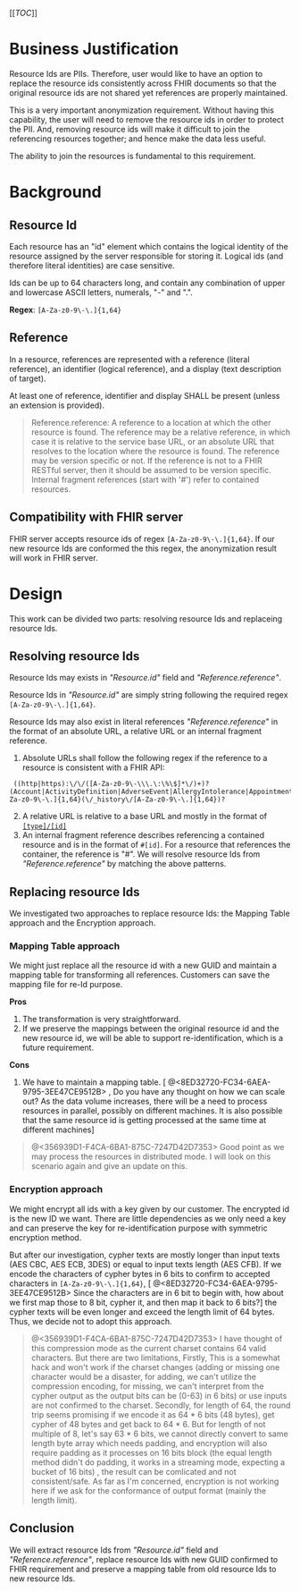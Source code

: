 [[_TOC_]]

# Business Justification
Resource Ids are PIIs. Therefore, user would like to have an option to replace the resource ids consistently across FHIR documents so that the original resource ids are not shared yet references are properly maintained. 

This is a very important anonymization requirement. Without having this capability, the user will need to remove the resource ids in order to protect the PII. And, removing resource ids will make it difficult to join the referencing resources together; and hence make the data less useful.

The ability to join the resources is fundamental to this requirement.

# Background 
## Resource Id
Each resource has an "id" element which contains the logical identity of the resource assigned by the server responsible for storing it. 
Logical ids (and therefore literal identities) are case sensitive. 

Ids can be up to 64 characters long, and contain any combination of upper and lowercase ASCII letters, numerals, "-" and ".".

**Regex**: ```[A-Za-z0-9\-\.]{1,64}```

## Reference
In a resource, references are represented with a reference (literal reference), an identifier (logical reference), and a display (text description of target).

At least one of reference, identifier and display SHALL be present (unless an extension is provided).

> Reference.reference: A reference to a location at which the other resource is found. The reference may be a relative reference, in which case it is relative to the service base URL, or an absolute URL that resolves to the location where the resource is found. The reference may be version specific or not. If the reference is not to a FHIR RESTful server, then it should be assumed to be version specific. Internal fragment references (start with '#') refer to contained resources.

## Compatibility with FHIR server
FHIR server accepts resource ids of regex ```[A-Za-z0-9\-\.]{1,64}```. If our new resource Ids are conformed the this regex, the anonymization result will work in FHIR server.

# Design
This work can be divided two parts: resolving resource Ids and replaceing resource Ids.

## Resolving resource Ids
Resource Ids may exists in *"Resource.id"* field and *"Reference.reference"*.

Resource Ids in *"Resource.id"* are simply string following the required regex ```[A-Za-z0-9\-\.]{1,64}```.

Resource Ids may also exist in literal references *"Reference.reference"* in the format of an absolute URL, a relative URL or an internal fragment reference.
1. Absolute URLs shall follow the following regex if the reference to a resource is consistent with a FHIR API:
```
 ((http|https):\/\/([A-Za-z0-9\-\\\.\:\%\$]*\/)+)?(Account|ActivityDefinition|AdverseEvent|AllergyIntolerance|Appointment|AppointmentResponse|AuditEvent|Basic|Binary|BiologicallyDerivedProduct|BodyStructure|Bundle|CapabilityStatement|CarePlan|CareTeam|CatalogEntry|ChargeItem|ChargeItemDefinition|Claim|ClaimResponse|ClinicalImpression|CodeSystem|Communication|CommunicationRequest|CompartmentDefinition|Composition|ConceptMap|Condition|Consent|Contract|Coverage|CoverageEligibilityRequest|CoverageEligibilityResponse|DetectedIssue|Device|DeviceDefinition|DeviceMetric|DeviceRequest|DeviceUseStatement|DiagnosticReport|DocumentManifest|DocumentReference|EffectEvidenceSynthesis|Encounter|Endpoint|EnrollmentRequest|EnrollmentResponse|EpisodeOfCare|EventDefinition|Evidence|EvidenceVariable|ExampleScenario|ExplanationOfBenefit|FamilyMemberHistory|Flag|Goal|GraphDefinition|Group|GuidanceResponse|HealthcareService|ImagingStudy|Immunization|ImmunizationEvaluation|ImmunizationRecommendation|ImplementationGuide|InsurancePlan|Invoice|Library|Linkage|List|Location|Measure|MeasureReport|Media|Medication|MedicationAdministration|MedicationDispense|MedicationKnowledge|MedicationRequest|MedicationStatement|MedicinalProduct|MedicinalProductAuthorization|MedicinalProductContraindication|MedicinalProductIndication|MedicinalProductIngredient|MedicinalProductInteraction|MedicinalProductManufactured|MedicinalProductPackaged|MedicinalProductPharmaceutical|MedicinalProductUndesirableEffect|MessageDefinition|MessageHeader|MolecularSequence|NamingSystem|NutritionOrder|Observation|ObservationDefinition|OperationDefinition|OperationOutcome|Organization|OrganizationAffiliation|Patient|PaymentNotice|PaymentReconciliation|Person|PlanDefinition|Practitioner|PractitionerRole|Procedure|Provenance|Questionnaire|QuestionnaireResponse|RelatedPerson|RequestGroup|ResearchDefinition|ResearchElementDefinition|ResearchStudy|ResearchSubject|RiskAssessment|RiskEvidenceSynthesis|Schedule|SearchParameter|ServiceRequest|Slot|Specimen|SpecimenDefinition|StructureDefinition|StructureMap|Subscription|Substance|SubstanceNucleicAcid|SubstancePolymer|SubstanceProtein|SubstanceReferenceInformation|SubstanceSourceMaterial|SubstanceSpecification|SupplyDelivery|SupplyRequest|Task|TerminologyCapabilities|TestReport|TestScript|ValueSet|VerificationResult|VisionPrescription)\/[A-Za-z0-9\-\.]{1,64}(\/_history\/[A-Za-z0-9\-\.]{1,64})?
```
2. A relative URL is relative to a base URL and mostly in the format of [```[type]/[id]```](https://www.hl7.org/fhir/bundle.html#references)
3. An internal fragment reference describes referencing a contained resource and is in the format of ```#[id]```. For a resource that references the container, the reference is "#".
We will resolve resource Ids from *"Reference.reference"* by matching the above patterns.

## Replacing resource Ids
We investigated two approaches to replace resource Ids: the Mapping Table approach and the Encryption approach.

### Mapping Table approach
We might just replace all the resource id with a new GUID and maintain a mapping table for transforming all references. Customers can save the mapping file for re-Id purpose.

**Pros**
1. The transformation is very straightforward.
2. If we preserve the mappings between the original resource id and the new resource id, we will be able to support re-identification, which is a future requirement.

**Cons**
1. We have to maintain a mapping table. [ @<8ED32720-FC34-6AEA-9795-3EE47CE9512B> , Do you have any thought on how we can scale out?  As the data volume increases, there will be a need to process resources in parallel, possibly on different machines. It is also possible that the same resource id is getting processed at the same time at different machines]

> @<356939D1-F4CA-6BA1-875C-7247D42D7353> Good point as we may process the resources in distributed mode. I will look on this scenario again and give an update on this.

### Encryption approach
We might encrypt all ids with a key given by our customer. The encrypted id is the new ID we want. There are little dependencies as we only need a key and can preserve the key for re-identification purpose with symmetric encryption method.

But after our investigation, cypher texts are mostly longer than input texts (AES CBC, AES ECB, 3DES) or equal to input texts length (AES CFB). If we encode the characters of cypher bytes in 6 bits to confirm to accepted characters in ```[A-Za-z0-9\-\.]{1,64}```, [ @<8ED32720-FC34-6AEA-9795-3EE47CE9512B> Since the characters are in 6 bit to begin with, how about we first map those to 8 bit, cypher it, and then map it back to 6 bits?] the cypher texts will be even longer and exceed the length limit of 64 bytes. Thus, we decide not to adopt this approach.

> @<356939D1-F4CA-6BA1-875C-7247D42D7353> I have thought of this compression mode as the current charset contains 64 valid characters. But there are two limitations, Firstly, This is a somewhat hack and won't work if the charset changes (adding or missing one character would be a disaster, for adding, we can't utilize the compression encoding, for missing, we can't interpret from the cypher output as the output bits can be (0-63) in 6 bits) or use inputs are not confirmed to the charset. Secondly, for length of 64, the round trip seems promising if we encode it as 64 * 6 bits (48 bytes), get cypher of 48 bytes and get back to 64 * 6. But for length of not multiple of 8, let's say 63 * 6 bits, we cannot directly convert to same length byte array which needs padding, and encryption will also require padding as it processes on 16 bits block (the equal length method didn't do padding, it works in a streaming mode, expecting a bucket of 16 bits) , the result can be comlicated and not consistent/safe. As far as I'm concerned, encryption is not working here if we ask for the conformance of output format (mainly the length limit). 

## Conclusion
We will extract resource Ids from *"Resource.id"* field and *"Reference.reference"*, replace resource Ids with new GUID confirmed to FHIR requirement and preserve a mapping table from old resource Ids to new resource Ids.


